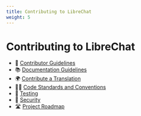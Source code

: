 ```yaml
---
title: Contributing to LibreChat
weight: 5
---
```

# Contributing to LibreChat

  * 🚸 [Contributor Guidelines](https://github.com/danny-avila/LibreChat/blob/main/.github/CONTRIBUTING.md) 
  * 📚 [Documentation Guidelines](documentation_guidelines.md) 
  * 🌍 [Contribute a Translation](translation_contribution.md) 
  * 🧑‍💻 [Code Standards and Conventions](coding_conventions.md) 
  * 🧪 [Testing](testing.md) 
  * 🔐 [Security](https://github.com/danny-avila/LibreChat/blob/main/.github/SECURITY.md) 
  * 🛣️ [Project Roadmap](https://github.com/users/danny-avila/projects/2) 